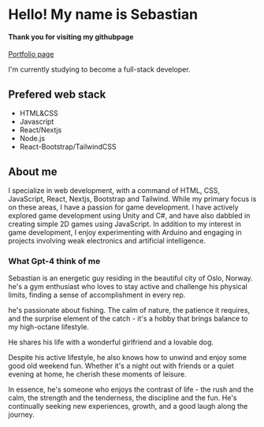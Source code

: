 <h1 class="m-0">Hello! My name is Sebastian </h1>
<h4>Thank you for visiting my githubpage</h4>
<a href="https://sebastiank.no/">Portfolio page</a><br/>


<p>I'm currently studying to become a full-stack developer.</p>
<h2>Prefered web stack</h2>
<ul><li>HTML&CSS</li><li>Javascript</li><li>React/Nextjs</li><li>Node.js</li><li>React-Bootstrap/TailwindCSS</li></ul>


<h2>About me</h2>
I specialize in web development, with a command of HTML, CSS, JavaScript, React, Nextjs, Bootstrap and Tailwind. While my primary focus is on these areas, I have a passion for game development. I have actively explored game development using Unity and C#, and have also dabbled in creating simple 2D games using JavaScript. In addition to my interest in game development, I enjoy experimenting with Arduino and engaging in projects involving weak electronics and artificial intelligence.
<h3>What Gpt-4 think of me</h3>
<p>Sebastian is an energetic guy residing in the beautiful city of Oslo, Norway. he's a gym enthusiast who loves to stay active and challenge his physical limits, finding a sense of accomplishment in every rep.

he's passionate about fishing. The calm of nature, the patience it requires, and the surprise element of the catch - it's a hobby that brings balance to my high-octane lifestyle.

He shares his life with a wonderful girlfriend and a lovable dog.

Despite his active lifestyle, he also knows how to unwind and enjoy some good old weekend fun. Whether it's a night out with friends or a quiet evening at home, he cherish these moments of leisure.

In essence, he's someone who enjoys the contrast of life - the rush and the calm, the strength and the tenderness, the discipline and the fun. He's continually seeking new experiences, growth, and a good laugh along the journey.</p>
<!---
Sebbe92/Sebbe92 is a ✨ special ✨ repository because its `README.md` (this file) appears on your GitHub profile.
You can click the Preview link to take a look at your changes.
--->
